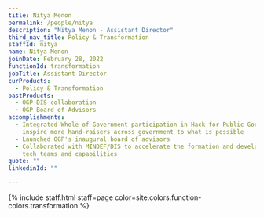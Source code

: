 ```yaml
---
title: Nitya Menon
permalink: /people/nitya
description: "Nitya Menon - Assistant Director"
third_nav_title: Policy & Transformation
staffId: nitya
name: Nitya Menon
joinDate: February 28, 2022
functionId: transformation
jobTitle: Assistant Director
curProducts:
  - Policy & Transformation
pastProducts:
  - OGP-DIS collaboration
  - OGP Board of Advisors
accomplishments:
  - Integrated Whole-of-Government participation in Hack for Public Good to
    inspire more hand-raisers across government to what is possible
  - Launched OGP's inaugural board of advisors
  - Collaborated with MINDEF/DIS to accelerate the formation and development of
    tech teams and capabilities
quote: ""
linkedinId: ""

---
```


{% include staff.html staff=page color=site.colors.function-colors.transformation %}
